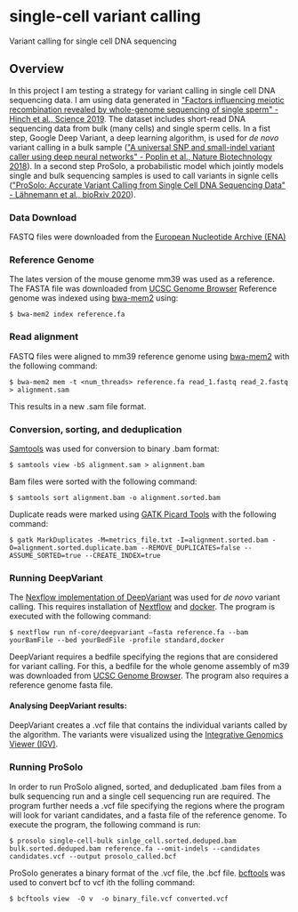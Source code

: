 # single-cell variant calling
Variant calling for single cell DNA sequencing


## Overview
In this project I am testing a strategy for variant calling in single cell DNA sequencing data. I am using data generated in ["Factors influencing meiotic recombination revealed by whole-genome sequencing of single sperm" - Hinch et al., Science 2019](https://science.sciencemag.org/content/363/6433/eaau8861/). The dataset includes short-read DNA sequencing data from bulk (many cells) and single sperm cells. In a fist step, Google Deep Variant, a deep learning algorithm, is used for *de novo* variant calling in a bulk sample (["A universal SNP and small-indel variant caller using deep neural networks" - Poplin et al., Nature Biotechnology 2018](https://www.nature.com/articles/nbt.4235)). In a second step ProSolo, a probabilistic model which jointly models single and bulk sequencing samples is used to call variants in signle cells (["ProSolo: Accurate Variant Calling from Single Cell DNA Sequencing Data" - Lähnemann et al., bioRxiv 2020](https://www.biorxiv.org/content/10.1101/2020.04.27.064071v1)). 


### Data Download
FASTQ files were downloaded from the [European Nucleotide Archive (ENA)](https://www.ebi.ac.uk/ena/browser/home) 


### Reference Genome
The lates version of the mouse genome mm39 was used as a reference. The FASTA file was downloaded from [UCSC Genome Browser](https://hgdownload.soe.ucsc.edu/goldenPath/mm39/bigZips/)
Reference genome was indexed using [bwa-mem2](https://github.com/bwa-mem2/bwa-mem2) using: 
```
$ bwa-mem2 index reference.fa
```


### Read alignment
FASTQ files were aligned to mm39 reference genome using [bwa-mem2](https://github.com/bwa-mem2/bwa-mem2) with the following command:
```
$ bwa-mem2 mem -t <num_threads> reference.fa read_1.fastq read_2.fastq > alignment.sam
```
This results in a new .sam file format.


### Conversion, sorting, and deduplication
[Samtools](http://www.htslib.org/doc/samtools.html) was used for conversion to binary .bam format:
```
$ samtools view -bS alignment.sam > alignment.bam
```
Bam files were sorted with the following command:
```
$ samtools sort alignment.bam -o alignment.sorted.bam
```
Duplicate reads were marked using [GATK Picard Tools](https://gatk.broadinstitute.org/hc/en-us) with the following command:
```
$ gatk MarkDuplicates -M=metrics_file.txt -I=alignment.sorted.bam -O=alignment.sorted.duplicate.bam --REMOVE_DUPLICATES=false --ASSUME_SORTED=true --CREATE_INDEX=true
```


### Running DeepVariant
The [Nexflow implementation of DeepVariant](https://github.com/nf-core/deepvariant) was used for *de novo* variant calling. This requires installation of [Nextflow](https://www.nextflow.io/docs/latest/getstarted.html) and [docker](https://docs.docker.com/engine/install/ubuntu/). 
The program is executed with the following command:
```
$ nextflow run nf-core/deepvariant —fasta reference.fa --bam yourBamFile --bed yourBedFile -profile standard,docker
```
DeepVariant requires a bedfile specifying the regions that are considered for variant calling. For this, a bedfile for the whole genome assembly of m39 was downloaded from [UCSC Genome Browser](https://genome.ucsc.edu/cgi-bin/hgTables?hgsid=958424741_QcjJfjjsZqnW8Z6yxEFtPX2i37kd&clade=mammal&org=Mouse&db=mm39&hgta_group=map&hgta_track=refGene&hgta_table=0&hgta_regionType=genome&position=chr12%3A56%2C741%2C761-56%2C761%2C390&hgta_outputType=primaryTable&hgta_outFileName=).
The program also requires a reference genome fasta file.

#### Analysing DeepVariant results:
DeepVariant creates a .vcf file that contains the individual variants called by the algorithm. The variants were visualized using the [Integrative Genomics Viewer (IGV)](http://software.broadinstitute.org/software/igv/). 


### Running ProSolo
In order to run ProSolo aligned, sorted, and deduplicated .bam files from a bulk sequencing run and a single cell sequencing run are required. The program further needs a .vcf file specifying the regions where the program will look for variant candidates, and a fasta file of the reference genome. 
To execute the program, the following command is run:
```
$ prosolo single-cell-bulk sinlge_cell.sorted.deduped.bam bulk.sorted.deduped.bam reference.fa --omit-indels --candidates candidates.vcf --output prosolo_called.bcf
```
ProSolo generates a binary format of the .vcf file, the .bcf file. [bcftools](http://samtools.github.io/bcftools/bcftools.html) was used to convert bcf to vcf ith the folling command:
```
$ bcftools view  -O v  -o binary_file.vcf converted.vcf

